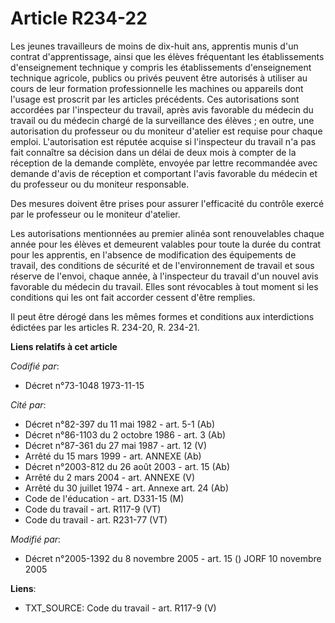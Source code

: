 # Article R234-22

Les jeunes travailleurs de moins de dix-huit ans, apprentis munis d'un contrat d'apprentissage, ainsi que les élèves
fréquentant les établissements d'enseignement technique y compris les établissements d'enseignement technique agricole,
publics ou privés peuvent être autorisés à utiliser au cours de leur formation professionnelle les machines ou appareils dont
l'usage est proscrit par les articles précédents. Ces autorisations sont accordées par l'inspecteur du travail, après avis
favorable du médecin du travail ou du médecin chargé de la surveillance des élèves ; en outre, une autorisation du professeur
ou du moniteur d'atelier est requise pour chaque emploi. L'autorisation est réputée acquise si l'inspecteur du travail n'a
pas fait connaître sa décision dans un délai de deux mois à compter de la réception de la demande complète, envoyée par
lettre recommandée avec demande d'avis de réception et comportant l'avis favorable du médecin et du professeur ou du moniteur
responsable.

Des mesures doivent être prises pour assurer l'efficacité du contrôle exercé par le professeur ou le moniteur d'atelier.

Les autorisations mentionnées au premier alinéa sont renouvelables chaque année pour les élèves et demeurent valables pour
toute la durée du contrat pour les apprentis, en l'absence de modification des équipements de travail, des conditions de
sécurité et de l'environnement de travail et sous réserve de l'envoi, chaque année, à l'inspecteur du travail d'un nouvel
avis favorable du médecin du travail. Elles sont révocables à tout moment si les conditions qui les ont fait accorder cessent
d'être remplies.

Il peut être dérogé dans les mêmes formes et conditions aux interdictions édictées par les articles R. 234-20, R. 234-21.

**Liens relatifs à cet article**

_Codifié par_:

  - Décret n°73-1048 1973-11-15

_Cité par_:

  - Décret n°82-397 du 11 mai 1982 - art. 5-1 (Ab)
  - Décret n°86-1103 du 2 octobre 1986 - art. 3 (Ab)
  - Décret n°87-361 du 27 mai 1987 - art. 12 (V)
  - Arrêté du 15 mars 1999 - art. ANNEXE (Ab)
  - Décret n°2003-812 du 26 août 2003 - art. 15 (Ab)
  - Arrêté du 2 mars 2004 - art. ANNEXE (V)
  - Arrêté du 30 juillet 1974 - art. Annexe art. 24 (Ab)
  - Code de l'éducation - art. D331-15 (M)
  - Code du travail - art. R117-9 (VT)
  - Code du travail - art. R231-77 (VT)

_Modifié par_:

  - Décret n°2005-1392 du 8 novembre 2005 - art. 15 () JORF 10 novembre 2005

**Liens**:

  - TXT_SOURCE: Code du travail - art. R117-9 (V)
